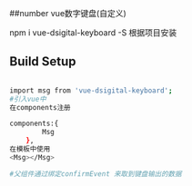 ##number   vue数字键盘(自定义)

npm i vue-dsigital-keyboard -S
根据项目安装

## Build Setup
``` bash

import msg from 'vue-dsigital-keyboard';
#引入vue中
在components注册

components:{
        Msg
    },
在模板中使用
<Msg></Msg>

#父组件通过绑定confirmEvent 来取到键盘输出的数据


